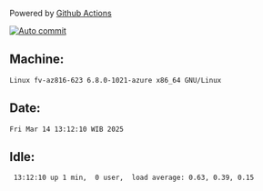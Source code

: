 Powered by [Github Actions](https://github.com/features/actions)

[![Auto commit](https://github.com/hiage/workstation/workflows/Auto%20commit/badge.svg)](https://github.com/hiage/workstation/actions?query=workflow%3A%22Auto+commit%22)

## Machine:
```
Linux fv-az816-623 6.8.0-1021-azure x86_64 GNU/Linux
```
## Date:
```
Fri Mar 14 13:12:10 WIB 2025
```
## Idle:
```
 13:12:10 up 1 min,  0 user,  load average: 0.63, 0.39, 0.15
```
